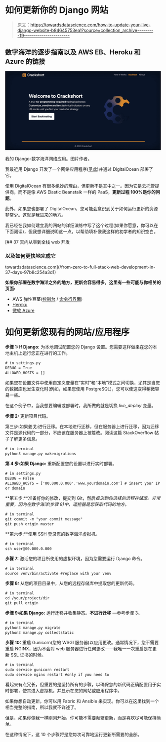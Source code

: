 # 如何更新你的 Django 网站

> 原文：<https://towardsdatascience.com/how-to-update-your-live-django-website-b84645753ea1?source=collection_archive---------19----------------------->

## 数字海洋的逐步指南以及 AWS EB、Heroku 和 Azure 的链接

![](img/0ad10b13d439127c7614c5d06f47114f.png)

我的 Django-数字海洋网络应用。图片作者。

我最近用 Django 开发了一个网络应用程序([见此](https://www.crackshort.co/))并通过 DigitalOcean 部署了它。

使用 DigitalOcean 有很多绝妙的理由，但更新不是其中之一。因为它是云托管提供商，而不是像 AWS Elastic Beanstalk 一样的 PaaS，**更新过程 100%是你的问题**。

此外，如果您也部署了 DigitalOcean，您可能会意识到关于如何运行更新的资源非常少。这就是我进来的地方。

我已经在我如何建立我的网站的详细演练中写了这个过程(如果你愿意，你可以在下面阅读)，但我想详细说明这一点，以帮助填补像我这样的初学者的知识空白。

[](/from-zero-to-full-stack-web-development-in-37-days-97b8c254a3d1) [## 37 天内从零到全栈 web 开发

### 以及如何更快地完成它

towardsdatascience.com](/from-zero-to-full-stack-web-development-in-37-days-97b8c254a3d1) 

**如果你部署在数字海洋之外的地方，更新会容易得多，这里有一些可能与你相关的页面:**

*   AWS 弹性豆茎([控制台](https://aws.amazon.com/getting-started/hands-on/update-an-app/) / [命令行界面](https://stackoverflow.com/questions/42723302/how-to-update-an-elastic-beanstalk-app-from-the-aws-command-line-tool))
*   [Heroku](https://devcenter.heroku.com/articles/git)
*   [微软 Azure](https://www.quora.com/How-do-I-update-a-website-that-is-already-hosted-in-Microsoft-azure)

# 如何更新您现有的网站/应用程序

**步骤 1: If Django:** 为本地调试配置您的 Django 设置。您需要这样做来在您的本地主机上运行您正在进行的工作。

```
# in settings.py
DEBUG = True
ALLOWED_HOSTS = []
```

如果您在设置文件中使用自定义变量在“实时”和“本地”模式之间切换，尤其是当您的数据库也发生变化时(例如，如果您使用 PostgreSQL)，您可以使这变得稍微容易一些。

在这个例子中，当我想要编辑或部署时，我所做的就是切换 *live_deploy* 变量。

**步骤 2:** 更新项目代码。

第三步:如果姜戈:进行迁移。在本地进行迁移，但在服务器上进行迁移，因为迁移文件是源代码的一部分，不应该在服务器上被篡改。阅读这篇 StackOverflow 帖子了解更多信息。

```
# in terminal
python3 manage.py makemigrations
```

**第 4 步:如果 Django:** 重新配置您的设置以进行实时部署。

```
# in settings.py
DEBUG = False
ALLOWED_HOSTS = ['00.000.0.000','www.yourdomain.com'] # insert your IP or domain
```

**第五步:**准备好你的修改，提交到 Git，然后*推送到你选择的远程存储库。非常重要，因为在数字海洋(步骤 8)中，遥控器是您获取代码的地方。*

```
# in terminal
git commit -m "your commit message"
git push origin master
```

**第六步:**使用 SSH 登录您的数字海洋虚拟机。

```
# in terminal
ssh user@00.000.0.000
```

**步骤 7:** 激活您的项目所使用的虚拟环境，因为您需要运行 Django 命令。

```
# in terminal
source venv/bin/activate #replace with your venv
```

**步骤 8:** 从您的项目目录中，从您的远程存储库中提取您的更新代码。

```
# in terminal
cd /your/project/dir
git pull origin
```

**步骤 9:如果 Django:** 运行迁移并收集静态。**不进行迁移** —参考步骤 3。

```
# in terminal
python3 manage.py migrate
python3 manage.py collectstatic
```

**步骤 10:** 重启 Gunicorn(您的 WSGI 服务器)以应用更改。通常情况下，您不需要重启 NGINX，因为不会对 web 服务器进行任何更改——我唯一一次重启是在更新 SSL 证书的时候。

```
# in terminal
sudo service gunicorn restart
sudo service nginx restart #only if you need to
```

看起来有点冗长，但重要的是坚持所有的步骤，以确保您的新代码正确配置用于实时部署，使其进入虚拟机，并显示在您的网站或应用程序中。

如果你想自动更新，你可以用 Fabric 和 Ansible 来实现。你可以在这里找到一个相当完整的指南，所以我就不详述了。

但是，如果你像我一样刚刚开始，你可能不需要频繁更新，而是喜欢尽可能保持简单。

在这种情况下，这 10 个步骤将是您每次可靠地运行更新所需要的全部。